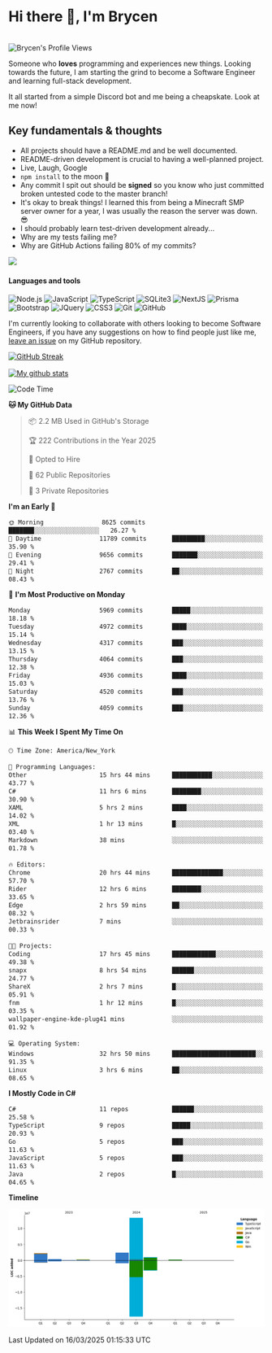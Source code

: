 # Hi there 👋, I'm Brycen

<br>
<img src="https://komarev.com/ghpvc/?username=BrycensRanch" alt="Brycen's Profile Views" />

Someone who **loves** programming and experiences new things. Looking towards the future, I am starting the grind to become a Software Engineer and learning full-stack development.

It all started from a simple Discord bot and me being a cheapskate. Look at me now!

## Key fundamentals & thoughts

- All projects should have a README.md and be well documented.
- README-driven development is crucial to having a well-planned project.
- Live, Laugh, Google
- `npm install` to the moon 🚀
- Any commit I spit out should be **signed** so you know who just committed broken untested code to the master branch!
- It's okay to break things! I learned this from being a Minecraft SMP server owner for a year, I was usually the reason the server was down. 😎
- I should probably learn test-driven development already...
- Why are my tests failing me?
- Why are GitHub Actions failing 80% of my commits? 

<img src="https://res.cloudinary.com/practicaldev/image/fetch/s--OoBLh7-Q--/c_limit%2Cf_auto%2Cfl_progressive%2Cq_auto%2Cw_880/https://cdn-images-1.medium.com/max/1614/1%2A8BlqJ8lNVZzuRjAg1mZ50w.png" height="400"/>

<h4>Languages and tools</h4>
<p>
  <img src="https://img.shields.io/badge/node.js%20-%2343853D.svg?&style=for-the-badge&logo=node.js&logoColor=white" alt="Node.js" />
  <img src="https://img.shields.io/badge/javascript%20-%23323330.svg?&style=for-the-badge&logo=javascript&logoColor=%23F7DF1E" alt="JavaScript" />
  <img src="https://img.shields.io/badge/typescript%20-%23323330.svg?&style=for-the-badge&logo=typescript&logoColor=#3467eb" alt="TypeScript" />
  <img src="https://img.shields.io/badge/sqlite3%20-%23323330.svg?&style=for-the-badge&logo=sqlite&logoColor=#3467eb" alt="SQLite3" />
  <img src="https://img.shields.io/badge/Next.JS%20-%23323330.svg?&style=for-the-badge&logo=next.js&logoColor=#3467eb" alt="NextJS" />
  <img src="https://img.shields.io/badge/Prisma%20-%23323330.svg?&style=for-the-badge&logo=prisma&logoColor=#3467eb" alt="Prisma" />
  <img src="https://img.shields.io/badge/bootstrap%20-%23323330.svg?&style=for-the-badge&logo=bootstrap" alt="Bootstrap" />
  <img src="https://img.shields.io/badge/jquery%20-%23323330.svg?&style=for-the-badge&logo=jquery" alt="JQuery" />
  <img src="https://img.shields.io/badge/css3%20-%23323330.svg?&style=for-the-badge&logo=css3" alt="CSS3" />
  <img src="https://img.shields.io/badge/git%20-%23323330.svg?&style=for-the-badge&logo=git" alt="Git" />
  <img src="https://img.shields.io/badge/github%20-%23323330.svg?&style=for-the-badge&logo=github" alt="GitHub" />
</p>

 I'm currently looking to collaborate with others looking to become Software Engineers, if you have any suggestions on how to find people just like me, [leave an issue](https://github.com/BrycensRanch/BrycensRanch/issues/new) on my GitHub repository.
 
 <p><a href="https://git.io/streak-stats"><img src=https://github-readme-streak-stats-eight.vercel.app?refreshcache12&user=BrycensRanch&amp;theme=dark&amp;hide_border=true&fire=EB5454&amp;ring=0CEB19" alt="GitHub Streak"></a></p>

<a href="https://github.com/anuraghazra/github-readme-stats">
  <img align="center" src="https://github-readme-stats.anuraghazra1.vercel.app/api?username=BrycensRanch&show_icons=true&line_height=27&include_all_commits=true" alt="My github stats" />
</a>

<!--START_SECTION:waka-->
![Code Time](http://img.shields.io/badge/Code%20Time-1%2C727%20hrs%2026%20mins-blue)

**🐱 My GitHub Data** 

> 📦 2.2 MB Used in GitHub's Storage 
 > 
> 🏆 222 Contributions in the Year 2025
 > 
> 💼 Opted to Hire
 > 
> 📜 62 Public Repositories 
 > 
> 🔑 3 Private Repositories 
 > 
**I'm an Early 🐤** 

```text
🌞 Morning                8625 commits        ███████░░░░░░░░░░░░░░░░░░   26.27 % 
🌆 Daytime                11789 commits       █████████░░░░░░░░░░░░░░░░   35.90 % 
🌃 Evening                9656 commits        ███████░░░░░░░░░░░░░░░░░░   29.41 % 
🌙 Night                  2767 commits        ██░░░░░░░░░░░░░░░░░░░░░░░   08.43 % 
```
📅 **I'm Most Productive on Monday** 

```text
Monday                   5969 commits        █████░░░░░░░░░░░░░░░░░░░░   18.18 % 
Tuesday                  4972 commits        ████░░░░░░░░░░░░░░░░░░░░░   15.14 % 
Wednesday                4317 commits        ███░░░░░░░░░░░░░░░░░░░░░░   13.15 % 
Thursday                 4064 commits        ███░░░░░░░░░░░░░░░░░░░░░░   12.38 % 
Friday                   4936 commits        ████░░░░░░░░░░░░░░░░░░░░░   15.03 % 
Saturday                 4520 commits        ███░░░░░░░░░░░░░░░░░░░░░░   13.76 % 
Sunday                   4059 commits        ███░░░░░░░░░░░░░░░░░░░░░░   12.36 % 
```


📊 **This Week I Spent My Time On** 

```text
🕑︎ Time Zone: America/New_York

💬 Programming Languages: 
Other                    15 hrs 44 mins      ███████████░░░░░░░░░░░░░░   43.77 % 
C#                       11 hrs 6 mins       ████████░░░░░░░░░░░░░░░░░   30.90 % 
XAML                     5 hrs 2 mins        ████░░░░░░░░░░░░░░░░░░░░░   14.02 % 
XML                      1 hr 13 mins        █░░░░░░░░░░░░░░░░░░░░░░░░   03.40 % 
Markdown                 38 mins             ░░░░░░░░░░░░░░░░░░░░░░░░░   01.78 % 

🔥 Editors: 
Chrome                   20 hrs 44 mins      ██████████████░░░░░░░░░░░   57.70 % 
Rider                    12 hrs 6 mins       ████████░░░░░░░░░░░░░░░░░   33.65 % 
Edge                     2 hrs 59 mins       ██░░░░░░░░░░░░░░░░░░░░░░░   08.32 % 
Jetbrainsrider           7 mins              ░░░░░░░░░░░░░░░░░░░░░░░░░   00.33 % 

🐱‍💻 Projects: 
Coding                   17 hrs 45 mins      ████████████░░░░░░░░░░░░░   49.38 % 
snapx                    8 hrs 54 mins       ██████░░░░░░░░░░░░░░░░░░░   24.77 % 
ShareX                   2 hrs 7 mins        █░░░░░░░░░░░░░░░░░░░░░░░░   05.91 % 
fnm                      1 hr 12 mins        █░░░░░░░░░░░░░░░░░░░░░░░░   03.35 % 
wallpaper-engine-kde-plug41 mins             ░░░░░░░░░░░░░░░░░░░░░░░░░   01.92 % 

💻 Operating System: 
Windows                  32 hrs 50 mins      ███████████████████████░░   91.35 % 
Linux                    3 hrs 6 mins        ██░░░░░░░░░░░░░░░░░░░░░░░   08.65 % 
```

**I Mostly Code in C#** 

```text
C#                       11 repos            ██████░░░░░░░░░░░░░░░░░░░   25.58 % 
TypeScript               9 repos             █████░░░░░░░░░░░░░░░░░░░░   20.93 % 
Go                       5 repos             ███░░░░░░░░░░░░░░░░░░░░░░   11.63 % 
JavaScript               5 repos             ███░░░░░░░░░░░░░░░░░░░░░░   11.63 % 
Java                     2 repos             █░░░░░░░░░░░░░░░░░░░░░░░░   04.65 % 
```



**Timeline**

![Lines of Code chart](https://raw.githubusercontent.com/BrycensRanch/BrycensRanch/main/assets/bar_graph.png)


 Last Updated on 16/03/2025 01:15:33 UTC
<!--END_SECTION:waka-->

<!--
**BrycensRanch/BrycensRanch** is a ✨ _special_ ✨ repository because its `README.md` (this file) appears on your GitHub profile.

Here are some ideas to get you started:

- 🔭 I’m currently working on ...
- 🌱 I’m currently learning ...
- 👯 I’m looking to collaborate on ...
- 🤔 I’m looking for help with ...
- 💬 Ask me about ...
- 📫 How to reach me: ...
- 😄 Pronouns: ...
- ⚡ Fun fact: ...
-->

